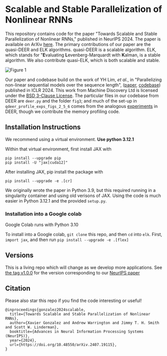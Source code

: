 # Scalable and Stable Parallelization of Nonlinear RNNs

This repository contains code for the paper "Towards Scalable and Stable Parallelization of Nonlinear RNNs," published in NeurIPS 2024. The paper is available on ArXiv [here](https://arxiv.org/abs/2407.19115). The primary contributions of our paper are the quasi-DEER and ELK algorithms. quasi-DEER is a scalable algorithm. ELK, which stands for "**E**valuating **L**evenberg-Marquardt with **K**alman, is a stable algorithm. We also contribute quasi-ELK, which is both scalable and stable.

![Figure 1](./ims/banner_with_citation.png)

Our paper and codebase build on the work of YH Lim, *et al.*, in "Parallelizing non-linear sequential models over the sequence length", ([paper](https://arxiv.org/abs/2309.12252), [codebase](https://github.com/machine-discovery/deer)) published in ICLR 2024. This work from Machine Discovery Ltd is licensed under the [BSD 3-Clause License](https://github.com/machine-discovery/deer/blob/main/LICENSE). The particular files in our codebase from DEER are `deer.py` and the folder `fig3`; and much of the set-up in `qdeer_profile_exps_figs_2_5_6` comes from the analogous [experiments](https://github.com/machine-discovery/deer/tree/main/experiments/01_speed_benchmark) in DEER, though we contribute the memory profiling code.

## Installation Instructions

We recommend using a virtual environment. **Use python 3.12.1**

Within that virtual environment, first install JAX with
```
pip install --upgrade pip
pip install -U "jax[cuda12]"
```

After installing JAX, pip install the package with
```
pip install --upgrade -e .[cr]
```

We originally wrote the paper in Python 3.9, but this required running in a singularity container and using old verisons of JAX. Using the code is much easier in Python 3.12.1 and the provided `setup.py`.

### Installation into a Google colab

Google Colab runs with Python 3.10

To install into a Google colab, `git clone` this repo, and then `cd` into `elk`. First, `import jax`, and then run `pip install --upgrade -e .[flex]`

## Versions

This is a living repo which will change as we develop more applications. See [the tag v1.0.0](https://github.com/lindermanlab/elk/releases/tag/v1.0.0) for the version corresponding to our [NeurIPS paper](https://arxiv.org/abs/2407.19115)

## Citation

Please also star this repo if you find the code interesting or useful!

```
@inproceedings{gonzalez2024scalable,
  title={Towards Scalable and Stable Parallelization of Nonlinear RNNs},
  author={Xavier Gonzalez and Andrew Warrington and Jimmy T. H. Smith and Scott W. Linderman},
  booktitle={Advances in Neural Information Processing Systems (NeurIPS)},
  year={2024},
  url={https://doi.org/10.48550/arXiv.2407.19115},
}
```
